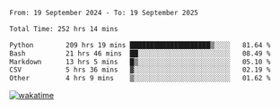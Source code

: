 <!--START_SECTION:waka-->

```txt
From: 19 September 2024 - To: 19 September 2025

Total Time: 252 hrs 14 mins

Python        209 hrs 19 mins ████████████████████▒░░░░   81.64 %
Bash          21 hrs 46 mins  ██░░░░░░░░░░░░░░░░░░░░░░░   08.49 %
Markdown      13 hrs 5 mins   █▒░░░░░░░░░░░░░░░░░░░░░░░   05.10 %
CSV           5 hrs 36 mins   ▓░░░░░░░░░░░░░░░░░░░░░░░░   02.19 %
Other         4 hrs 9 mins    ▒░░░░░░░░░░░░░░░░░░░░░░░░   01.62 %
```

<!--END_SECTION:waka-->
[![wakatime](https://wakatime.com/badge/user/5f89a63a-5294-4958-ad30-2b3455e63f2a.svg)](https://wakatime.com/@5f89a63a-5294-4958-ad30-2b3455e63f2a)
